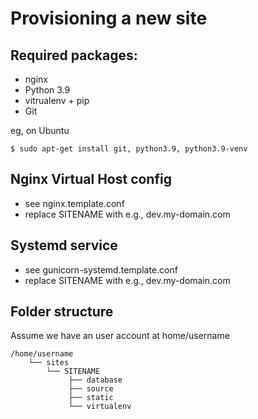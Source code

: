 Provisioning a new site
=========================

## Required packages:
* nginx
* Python 3.9
* vitrualenv + pip
* Git

eg, on Ubuntu
    
    $ sudo apt-get install git, python3.9, python3.9-venv

## Nginx Virtual Host config

* see nginx.template.conf
* replace SITENAME with e.g., dev.my-domain.com

## Systemd service

* see gunicorn-systemd.template.conf
* replace SITENAME with e.g., dev.my-domain.com

## Folder structure
Assume we have an user account at home/username

    /home/username
        └── sites
            └── SITENAME
                 ├── database
                 ├── source
                 ├── static
                 └── virtualenv
